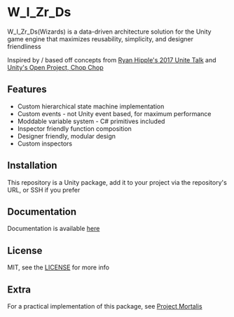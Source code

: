 # W_I_Zr_Ds
W_I_Zr_Ds(Wizards) is a data-driven architecture solution for the Unity game engine that maximizes reusability, simplicity, and designer friendliness

Inspired by / based off concepts from [Ryan Hipple's 2017 Unite Talk](https://www.youtube.com/watch?v=raQ3iHhE_Kk) and [Unity's Open Project, Chop Chop](https://github.com/UnityTechnologies/open-project-1)

## Features
- Custom hierarchical state machine implementation
- Custom events - not Unity event based, for maximum performance
- Moddable variable system - C# primitives included
- Inspector friendly function composition
- Designer friendly, modular design
- Custom inspectors

## Installation
This repository is a Unity package, add it to your project via the repository's URL, or SSH if you prefer

## Documentation
Documentation is available [here](https://bilal-a-g.github.io/W_I_Zr_Ds-Tools)

## License
MIT, see the [LICENSE](https://github.com/Bilal-A-G/W_I_Zr_Ds-Tools/blob/main/LICENSE.md) for more info

## Extra
For a practical implementation of this package, see [Project Mortalis](https://github.com/Bilal-A-G/Project-Mortalis)
